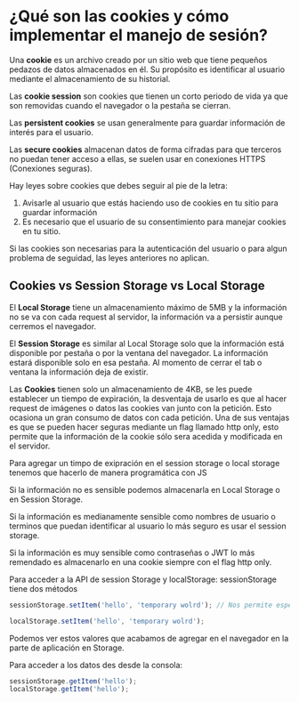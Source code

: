 # ¿Qué son las cookies y cómo implementar el manejo de sesión?

Una **cookie** es un archivo creado por un sitio web que tiene pequeños pedazos de datos almacenados en él. Su propósito es identificar al usuario mediante el almacenamiento de su historial.  

Las **cookie session** son cookies que tienen un corto periodo de vida ya que son removidas cuando el navegador o la pestaña se cierran.  

Las **persistent cookies** se usan generalmente para guardar información de interés para el usuario.

Las **secure cookies** almacenan datos de forma cifradas para que terceros no puedan tener acceso a ellas, se suelen usar en conexiones HTTPS (Conexiones seguras).

Hay leyes sobre cookies que debes seguir al pie de la letra:

1. Avisarle al usuario que estás haciendo uso de cookies en tu sitio para guardar información
2. Es necesario que el usuario de su consentimiento para manejar cookies en tu sitio.  

Si las cookies son necesarias para la autenticación del usuario o para algun problema de seguidad, las leyes anteriores no aplican.

## Cookies vs Session Storage vs Local Storage

El **Local Storage** tiene un almacenamiento máximo de 5MB y la información no se va con cada request al servidor, la información va a persistir aunque cerremos el navegador.

El **Session Storage** es similar al Local Storage solo que la información está disponible por pestaña o por la ventana del navegador. La información estará disponible solo en esa pestaña. Al momento de cerrar el tab o ventana la información deja de existir.

Las **Cookies** tienen solo un almacenamiento de 4KB, se les puede establecer un tiempo de expiración, la desventaja de usarlo es que al hacer request de imágenes o datos las cookies van junto con la petición. Esto ocasiona un gran consumo de datos con cada petición. Una de sus ventajas es que se pueden hacer seguras mediante un flag llamado http only, esto permite que la información de la cookie sólo sera acedida y modificada en el servidor.

Para agregar un timpo de exipración en el session storage o local storage tenemos que hacerlo de manera programática con JS

Si la información no es sensible podemos almacenarla en Local Storage o en Session Storage.  

Si la información es medianamente sensible como nombres de usuario o terminos que puedan identificar al usuario lo más seguro es usar el session storage.  

Si la información es muy sensible como contraseñas o JWT lo más remendado es almacenarlo en una cookie siempre con el flag http only.

Para acceder a la API de session Storage y localStorage:
sessionStorage tiene dos métodos		
```js
sessionStorage.setItem('hello', 'temporary wolrd'); // Nos permite especificar con que key queremos almacenar la información

localStorage.setItem('hello', 'temporary wolrd');
```

Podemos ver estos valores que acabamos de agregar en el navegador en la parte de aplicación en Storage.

Para acceder a los datos des desde la consola:

```js
sessionStorage.getItem('hello');
localStorage.getItem('hello');
```
